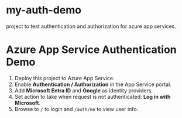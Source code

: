 # my-auth-demo
project to test authentication and authorization for azure app services.
# Azure App Service Authentication Demo

1. Deploy this project to Azure App Service.
2. Enable **Authentication / Authorization** in the App Service portal.
3. Add **Microsoft Entra ID** and **Google** as identity providers.
4. Set action to take when request is not authenticated: **Log in with Microsoft**.
5. Browse to `/` to login and `/auth/me` to view user info.
